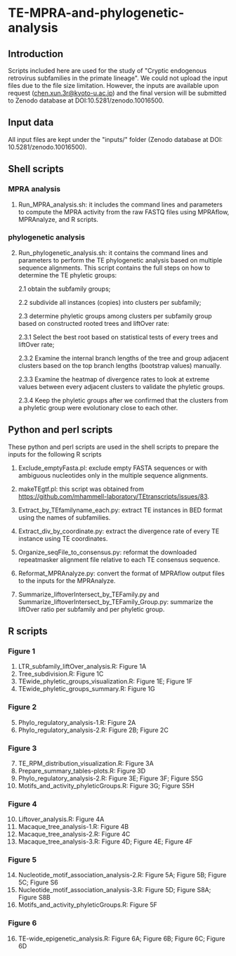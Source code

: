 # TE-MPRA-and-phylogenetic-analysis

## Introduction
Scripts included here are used for the study of "Cryptic endogenous retrovirus subfamilies in the primate lineage". We could not upload the input files due to the file size limitation. However, the inputs are available upon request (chen.xun.3r@kyoto-u.ac.jp) and the final version will be submitted to Zenodo database at DOI:10.5281/zenodo.10016500.

## Input data
All input files are kept under the "inputs/" folder (Zenodo database at DOI: 10.5281/zenodo.10016500).

## Shell scripts
### MPRA analysis
1) Run_MPRA_analysis.sh: it includes the command lines and parameters to compute the MPRA activity from the raw FASTQ files using MPRAflow, MPRAnalyze, and R scripts.

### phylogenetic analysis
2) Run_phylogenetic_analysis.sh: it contains the command lines and parameters to perform the TE phylogenetic analysis based on multiple sequence alignments. This script contains the full steps on how to determine the TE phyletic groups:

   2.1 obtain the subfamily groups;
   
   2.2 subdivide all instances (copies) into clusters per subfamily;

   2.3 determine phyletic groups among clusters per subfamily group based on constructed rooted trees and liftOver rate:
   
      2.3.1 Select the best root based on statistical tests of every trees and liftOver rate;
   
      2.3.2 Examine the internal branch lengths of the tree and group adjacent clusters based on the top branch lengths (bootstrap values) manually. 
   
      2.3.3 Examine the heatmap of divergence rates to look at extreme values between every adjacent clusters to validate the phyletic groups. 
   
      2.3.4 Keep the phyletic groups after we confirmed that the clusters from a phyletic group were evolutionary close to each other.

## Python and perl scripts
These python and perl scripts are used in the shell scripts to prepare the inputs for the following R scripts

   1. Exclude_emptyFasta.pl: exclude empty FASTA sequences or with ambiguous nucleotides only in the multiple sequence alignments.

   2. makeTEgtf.pl: this script was obtained from https://github.com/mhammell-laboratory/TEtranscripts/issues/83.

   3. Extract_by_TEfamilyname_each.py: extract TE instances in BED format using the names of subfamilies.

   4. Extract_div_by_coordinate.py: extract the divergence rate of every TE instance using TE coordinates.

   5. Organize_seqFile_to_consensus.py: reformat the downloaded repeatmasker alignment file relative to each TE consensus sequence.

   6. Reformat_MPRAnalyze.py: convert the format of MPRAflow output files to the inputs for the MPRAnalyze.

   7. Summarize_liftoverIntersect_by_TEFamily.py and Summarize_liftoverIntersect_by_TEFamily_Group.py: summarize the liftOver ratio per subfamily and per phyletic group.

## R scripts
### Figure 1
   1. LTR_subfamily_liftOver_analysis.R: Figure 1A
   2. Tree_subdivision.R: Figure 1C
   3. TEwide_phyletic_groups_visualization.R: Figure 1E; Figure 1F
   4. TEwide_phyletic_groups_summary.R: Figure 1G

### Figure 2
   5. Phylo_regulatory_analysis-1.R: Figure 2A
   6. Phylo_regulatory_analysis-2.R: Figure 2B; Figure 2C
     
### Figure 3
   7. TE_RPM_distribution_visualization.R: Figure 3A
   8. Prepare_summary_tables-plots.R: Figure 3D
   6. Phylo_regulatory_analysis-2.R: Figure 3E; Figure 3F; Figure S5G
   9. Motifs_and_activity_phyleticGroups.R: Figure 3G; Figure S5H

### Figure 4
   10. Liftover_analysis.R: Figure 4A
   11. Macaque_tree_analysis-1.R: Figure 4B
   12. Macaque_tree_analysis-2.R: Figure 4C
   13. Macaque_tree_analysis-3.R: Figure 4D; Figure 4E; Figure 4F

### Figure 5
   14. Nucleotide_motif_association_analysis-2.R: Figure 5A; Figure 5B; Figure 5C; Figure S6
   15. Nucleotide_motif_association_analysis-3.R: Figure 5D; Figure S8A; Figure S8B
   9. Motifs_and_activity_phyleticGroups.R: Figure 5F

### Figure 6
   16. TE-wide_epigenetic_analysis.R: Figure 6A; Figure 6B; Figure 6C; Figure 6D



